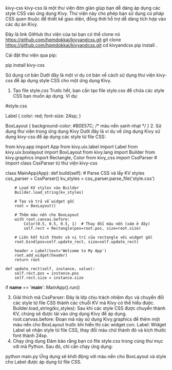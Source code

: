 kivy-css
kivy-css là một thư viện đơn giản giúp bạn dễ dàng áp dụng các style CSS vào ứng dụng Kivy. Thư viện này cho phép bạn sử dụng cú pháp CSS quen thuộc để thiết kế giao diện, đồng thời hỗ trợ dễ dàng tích hợp vào các dự án Kivy.

Đây là link GitHub thư viện của tai bạn có thể clone nó https://github.com/hqmdokkai/kivyandcss.git
git clone https://github.com/hqmdokkai/kivyandcss.git
cd kivyandcss
pip install .

Cài đặt thư viện qua pip:

pip install kivy-css

Sử dụng cơ bản
Dưới đây là một ví dụ cơ bản về cách sử dụng thư viện kivy-css để áp dụng style CSS cho một ứng dụng Kivy.

1. Tạo file style.css
Trước hết, bạn cần tạo file style.css để chứa các style CSS bạn muốn áp dụng. Ví dụ:

#style.css

Label {
    color: red;
    font-size: 24sp;
}

BoxLayout {
    background-color: #B0E57C; /* màu nền xanh nhạt */
}
2. Sử dụng thư viện trong ứng dụng Kivy
Dưới đây là ví dụ về ứng dụng Kivy sử dụng kivy-css để áp dụng các style từ file CSS:

from kivy.app import App
from kivy.uix.label import Label
from kivy.uix.boxlayout import BoxLayout
from kivy.lang import Builder
from kivy.graphics import Rectangle, Color
from kivy_css import CssParser  # Import class CssParser từ thư viện kivy-css

class MainApp(App):
    def build(self):
        # Parse CSS và lấy KV styles
        css_parser = CssParser()
        kv_styles = css_parser.parse_file('style.css')
        
        # Load KV styles vào Builder
        Builder.load_string(kv_styles)
        
        # Tạo và trả về widget gốc
        root = BoxLayout()
        
        # Thêm màu nền cho BoxLayout
        with root.canvas.before:
            Color(0.5, 0.5, 0.5, 1)  # Thay đổi màu nền (xám ở đây)
            self.rect = Rectangle(pos=root.pos, size=root.size)
        
        # Liên kết kích thước và vị trí của rectangle với widget gốc
        root.bind(pos=self.update_rect, size=self.update_rect)
        
        header = Label(text='Welcome to My App')
        root.add_widget(header)
        return root
    
    def update_rect(self, instance, value):
        self.rect.pos = instance.pos
        self.rect.size = instance.size

if __name__ == '__main__':
    MainApp().run()

3. Giải thích mã
CssParser: Đây là lớp chịu trách nhiệm đọc và chuyển đổi các style từ file CSS thành các chuỗi KV mà Kivy có thể hiểu được.
Builder.load_string(kv_styles): Sau khi các style CSS được chuyển thành KV, chúng sẽ được tải vào ứng dụng Kivy để áp dụng.
root.canvas.before: Đoạn mã này sử dụng Kivy.graphics để thêm một màu nền cho BoxLayout trước khi hiển thị các widget con.
Label: Widget Label sẽ nhận style từ file CSS, thay đổi màu chữ thành đỏ và kích thước font thành 24sp.
4. Chạy ứng dụng
Đảm bảo rằng bạn có file style.css trong cùng thư mục với mã Python. Sau đó, chỉ cần chạy ứng dụng:

python main.py
Ứng dụng sẽ khởi động với màu nền cho BoxLayout và style cho Label được áp dụng từ file CSS.